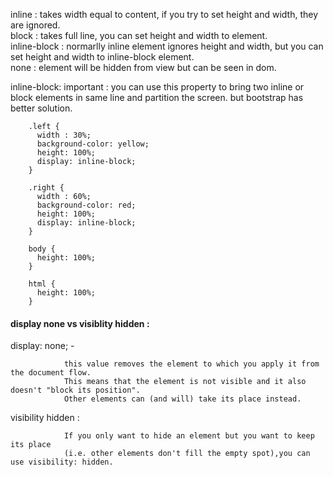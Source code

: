 
inline : takes width equal to content, if you try to set height and width, they are ignored.  
block : takes full line, you can set height and width to element.  
inline-block : normarlly inline element ignores height and width, but you can set height and width to inline-block element.   
none : element will be hidden from view but can be seen in dom.  

inline-block: important : you can use this property to bring two inline or block elements in same line and partition the screen. but bootstrap has better solution.

        .left {
          width : 30%;
          background-color: yellow;
          height: 100%;
          display: inline-block;
        }

        .right {
          width : 60%; 
          background-color: red;
          height: 100%;
          display: inline-block;
        }

        body {
          height: 100%;
        }

        html {
          height: 100%;
        }

#### display none vs visiblity hidden : 

display: none;  - 

                this value removes the element to which you apply it from the document flow. 
                This means that the element is not visible and it also doesn't "block its position". 
                Other elements can (and will) take its place instead.

visibility hidden : 

                If you only want to hide an element but you want to keep its place 
                (i.e. other elements don't fill the empty spot),you can use visibility: hidden.
